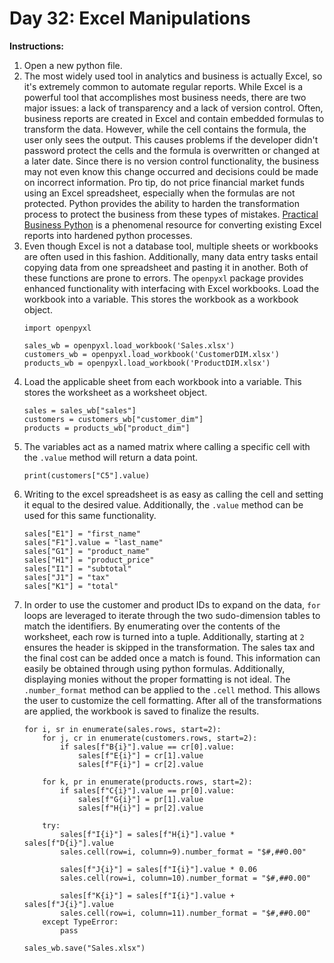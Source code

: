 # Day 32: Excel Manipulations
**Instructions:** 
1. Open a new python file.
2. The most widely used tool in analytics and business is actually Excel, so it's extremely common to automate regular reports. While Excel is a powerful tool that accomplishes most business needs, there are two major issues: a lack of transparency and a lack of version control. Often, business reports are created in Excel and contain embedded formulas to transform the data. However, while the cell contains the formula, the user only sees the output. This causes problems if the developer didn't password protect the cells and the formula is overwritten or changed at a later date. Since there is no version control functionality, the business may not even know this change occurred and decisions could be made on incorrect information. Pro tip, do not price financial market funds using an Excel spreadsheet, especially when the formulas are not protected. Python provides the ability to harden the transformation process to protect the business from these types of mistakes. [Practical Business Python](https://www.pbpython.com/) is a phenomenal resource for converting existing Excel reports into hardened python processes. 
3. Even though Excel is not a database tool, multiple sheets or workbooks are often used in this fashion. Additionally, many data entry tasks entail copying data from one spreadsheet and pasting it in another. Both of these functions are prone to errors. The `openpyxl` package provides enhanced functionality with interfacing with Excel workbooks. Load the workbook into a variable. This stores the workbook as a workbook object.
    ```
    import openpyxl
    
    sales_wb = openpyxl.load_workbook('Sales.xlsx')
    customers_wb = openpyxl.load_workbook('CustomerDIM.xlsx')
    products_wb = openpyxl.load_workbook('ProductDIM.xlsx')
    ```
4. Load the applicable sheet from each workbook into a variable. This stores the worksheet as a worksheet object.
    ```
    sales = sales_wb["sales"]
    customers = customers_wb["customer_dim"]
    products = products_wb["product_dim"]
    ```
5. The variables act as a named matrix where calling a specific cell with the `.value` method will return a data point.
    ```
    print(customers["C5"].value)
    ```
6. Writing to the excel spreadsheet is as easy as calling the cell and setting it equal to the desired value. Additionally, the `.value` method can be used for this same functionality.
    ```
    sales["E1"] = "first_name"
    sales["F1"].value = "last_name"
    sales["G1"] = "product_name"
    sales["H1"] = "product_price"
    sales["I1"] = "subtotal"
    sales["J1"] = "tax"
    sales["K1"] = "total"
    ```
7. In order to use the customer and product IDs to expand on the data, `for` loops are leveraged to iterate through the two sudo-dimension tables to match the identifiers. By enumerating over the contents of the worksheet, each row is turned into a tuple. Additionally, starting at `2` ensures the header is skipped in the transformation. The sales tax and the final cost can be added once a match is found. This information can easily be obtained through using python formulas. Additionally, displaying monies without the proper formatting is not ideal. The `.number_format` method can be applied to the `.cell` method. This allows the user to customize the cell formatting. After all of the transformations are applied, the workbook is saved to finalize the results.
    ```
    for i, sr in enumerate(sales.rows, start=2):
        for j, cr in enumerate(customers.rows, start=2):
            if sales[f"B{i}"].value == cr[0].value:
                sales[f"E{i}"] = cr[1].value
                sales[f"F{i}"] = cr[2].value

        for k, pr in enumerate(products.rows, start=2):
            if sales[f"C{i}"].value == pr[0].value:
                sales[f"G{i}"] = pr[1].value
                sales[f"H{i}"] = pr[2].value

        try:
            sales[f"I{i}"] = sales[f"H{i}"].value * sales[f"D{i}"].value
            sales.cell(row=i, column=9).number_format = "$#,##0.00"

            sales[f"J{i}"] = sales[f"I{i}"].value * 0.06
            sales.cell(row=i, column=10).number_format = "$#,##0.00"

            sales[f"K{i}"] = sales[f"I{i}"].value + sales[f"J{i}"].value
            sales.cell(row=i, column=11).number_format = "$#,##0.00"
        except TypeError:
            pass

    sales_wb.save("Sales.xlsx")
    ```